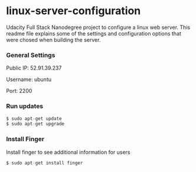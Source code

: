# linux-server-configuration
Udacity Full Stack Nanodegree project to configure a linux web server. This readme file explains some of the settings and configuration options that were chosed when building the server.

### General Settings
Public IP: 52.91.39.237

Username: ubuntu

Port: 2200

### Run updates

```python
$ sudo apt-get update
$ sudo apt-get upgrade
```

### Install Finger
Install finger to see additional information for users
```python
$ sudo apt-get install finger
```

